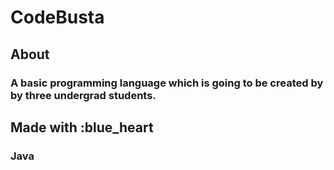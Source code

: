 # CodeBusta
## About
### A basic programming language which is going to be created by by three undergrad students. 
## Made with :blue_heart
### Java



